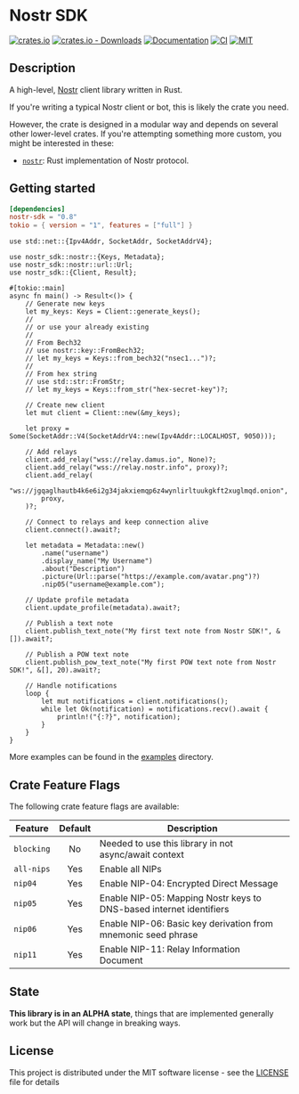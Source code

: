 # Nostr SDK

[![crates.io](https://img.shields.io/crates/v/nostr-sdk.svg)](https://crates.io/crates/nostr-sdk)
[![crates.io - Downloads](https://img.shields.io/crates/d/nostr-sdk)](https://crates.io/crates/nostr-sdk)
[![Documentation](https://docs.rs/nostr-sdk/badge.svg)](https://docs.rs/nostr-sdk)
[![CI](https://github.com/yukibtc/nostr-rs-sdk/actions/workflows/ci.yml/badge.svg)](https://github.com/yukibtc/nostr-rs-sdk/actions/workflows/ci.yml)
[![MIT](https://img.shields.io/crates/l/nostr-sdk.svg)](../../LICENSE)

## Description

A high-level, [Nostr](https://github.com/nostr-protocol/nostr) client library written in Rust.

If you're writing a typical Nostr client or bot, this is likely the crate you need.

However, the crate is designed in a modular way and depends on several
other lower-level crates. If you're attempting something more custom, you might be interested in these:

- [`nostr`](https://crates.io/crates/nostr): Rust implementation of Nostr protocol.

## Getting started

```toml
[dependencies]
nostr-sdk = "0.8"
tokio = { version = "1", features = ["full"] }
```

```rust,no_run
use std::net::{Ipv4Addr, SocketAddr, SocketAddrV4};

use nostr_sdk::nostr::{Keys, Metadata};
use nostr_sdk::nostr::url::Url;
use nostr_sdk::{Client, Result};

#[tokio::main]
async fn main() -> Result<()> {
    // Generate new keys
    let my_keys: Keys = Client::generate_keys();
    //
    // or use your already existing
    //
    // From Bech32
    // use nostr::key::FromBech32;
    // let my_keys = Keys::from_bech32("nsec1...")?;
    //
    // From hex string
    // use std::str::FromStr;
    // let my_keys = Keys::from_str("hex-secret-key")?;

    // Create new client
    let mut client = Client::new(&my_keys);

    let proxy = Some(SocketAddr::V4(SocketAddrV4::new(Ipv4Addr::LOCALHOST, 9050)));

    // Add relays
    client.add_relay("wss://relay.damus.io", None)?;
    client.add_relay("wss://relay.nostr.info", proxy)?;
    client.add_relay(
        "ws://jgqaglhautb4k6e6i2g34jakxiemqp6z4wynlirltuukgkft2xuglmqd.onion",
        proxy,
    )?;

    // Connect to relays and keep connection alive
    client.connect().await?;

    let metadata = Metadata::new()
        .name("username")
        .display_name("My Username")
        .about("Description")
        .picture(Url::parse("https://example.com/avatar.png")?)
        .nip05("username@example.com");

    // Update profile metadata
    client.update_profile(metadata).await?;

    // Publish a text note
    client.publish_text_note("My first text note from Nostr SDK!", &[]).await?;

    // Publish a POW text note
    client.publish_pow_text_note("My first POW text note from Nostr SDK!", &[], 20).await?;

    // Handle notifications
    loop {
        let mut notifications = client.notifications();
        while let Ok(notification) = notifications.recv().await {
            println!("{:?}", notification);
        }
    }
}
```

More examples can be found in the [examples](https://github.com/yukibtc/nostr-rs-sdk/tree/master/crates/nostr-sdk/examples) directory.

## Crate Feature Flags

The following crate feature flags are available:

| Feature             | Default | Description                                                                                                                |
| ------------------- | :-----: | -------------------------------------------------------------------------------------------------------------------------- |
| `blocking`          |   No    | Needed to use this library in not async/await context                                                                      |
| `all-nips`          |   Yes   | Enable all NIPs                                                                                                            |
| `nip04`             |   Yes   | Enable NIP-04: Encrypted Direct Message                                                                                    |
| `nip05`             |   Yes   | Enable NIP-05: Mapping Nostr keys to DNS-based internet identifiers |
| `nip06`             |   Yes   | Enable NIP-06: Basic key derivation from mnemonic seed phrase                                                              |
| `nip11`             |   Yes   | Enable NIP-11: Relay Information Document |

## State

**This library is in an ALPHA state**, things that are implemented generally work but the API will change in breaking ways.

## License

This project is distributed under the MIT software license - see the [LICENSE](../../LICENSE) file for details